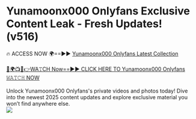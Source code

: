 # Yunamoonx000 Onlyfans Exclusive Content Leak - Fresh Updates! (v516)

🔥 ACCESS NOW 🌍==►► <a href="https://tinyurl.com/kvy9nzfs" rel="nofollow">Yunamoonx000 Onlyfans Latest Collection</a>
<br><br>
[🔴🌍📺📱👉WA𝚃CH Now==►► CLICK HERE TO Yunamoonx000 Onlyfans 𝚆𝙰𝚃𝙲𝙷 NOW](https://tinyurl.com/kvy9nzfs)
<br><br>
Unlock Yunamoonx000 Onlyfans's private videos and photos today! Dive into the newest 2025 content updates and explore exclusive material you won’t find anywhere else.
<br>
<a href="https://tinyurl.com/kvy9nzfs" rel="nofollow" data-target="animated-image.originalLink"><img src="https://camo.githubusercontent.com/8a4f000d20f83aca3bf7ec5f350d767afa0574a8a352519fd8cfa583a6f93a33/68747470733a2f2f692e696d6775722e636f6d2f644a486b345a712e676966" data-canonical-src="https://i.imgur.com/dJHk4Zq.gif" style="max-width: 100%; display: inline-block;" data-target="animated-image.originalImage"></a>
<br>
